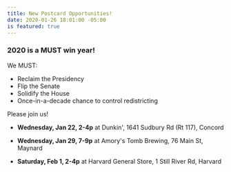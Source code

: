 ```yaml
---
title: New Postcard Opportunities!
date: 2020-01-26 18:01:00 -05:00
is featured: true
---
```


### 2020 is a MUST win year!

We MUST:
* Reclaim the Presidency
* Flip the Senate
* Solidify the House
* Once-in-a-decade chance to control redistricting

Please join us!

* **Wednesday, Jan 22, 2-4p** at Dunkin', 1641 Sudbury Rd (Rt 117), Concord  

* **Wednesday, Jan 29, 7-9p** at Amory's Tomb Brewing, 76 Main St, Maynard  

* **Saturday, Feb 1, 2-4p** at Harvard General Store, 1 Still River Rd, Harvard  

